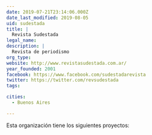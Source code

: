 ```yaml
---
date: 2019-07-21T23:14:06.000Z
date_last_modified: 2019-08-05
uid: sudestada
title: |
  Revista Sudestada
legal_name: 
description: |
  Revista de periodismo
org_type: 
website: http://www.revistasudestada.com.ar/
year_founded: 2001
facebook: https://www.facebook.com/sudestadarevista
twitter: https://twitter.com/revsudestada
tags:

cities: 
  - Buenos Aires

---
```


Esta organización tiene los siguientes proyectos:


